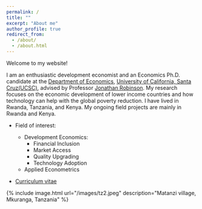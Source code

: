 ```yaml
---
permalink: /
title: ""
excerpt: "About me"
author_profile: true
redirect_from: 
  - /about/
  - /about.html
---
```








Welcome to my website! 

I am an enthusiastic development economist and an Economics Ph.D. candidate at the [Department of Economics](https://economics.ucsc.edu/), [University of California, Santa Cruz(UCSC)](https://www.ucsc.edu/), advised by Professor [Jonathan Robinson](https://people.ucsc.edu/~jmrtwo/). My research focuses on the economic development of lower income countries and how technology can help with the global poverty reduction. I have lived in Rwanda, Tanzania, and Kenya. My ongoing field projects are mainly in Rwanda and Kenya.

* Field of interest: 
	* Development Economics: 
		* Financial Inclusion
		* Market Access
		* Quality Upgrading
		* Technology Adoption
	* Applied Econometrics

* [Curriculum vitae](/files/CV_GuanghongXu.pdf)


{% include image.html url="/images/tz2.jpeg" description="Matanzi village, Mkuranga, Tanzania" %}
